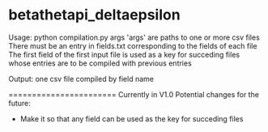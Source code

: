 betathetapi_deltaepsilon
========================
Usage: python compilation.py args
'args' are paths to one or more csv files
There must be an entry in fields.txt corresponding to the fields of each file
The first field of the first input file is used as a key for succeding files whose entries are to be compiled with previous entries

Output: one csv file compiled by field name

=======================
Currently in V1.0
Potential changes for the future:
- Make it so that any field can be used as the key for succeding files
